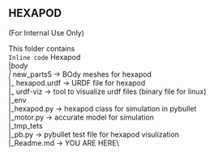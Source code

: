 ## HEXAPOD

(For Internal Use Only)

This folder contains\
`Inline code`
Hexapod\
|_body\
  |_ new_parts5 -> BOdy meshes for hexapod\
  |_ hexapod.urdf -> URDF file for hexapod\
  |_ urdf-viz -> tool to visualize urdf files (binary file for linux)\
|_env\
  |_hexapod.py -> hexapod class for simulation in pybullet\
  |_motor.py -> accurate model for simulation\
|_tmp_tets\
  |_pb.py -> pybullet test file for hexapod visulization\
|_Readme.md -> YOU ARE HERE\



